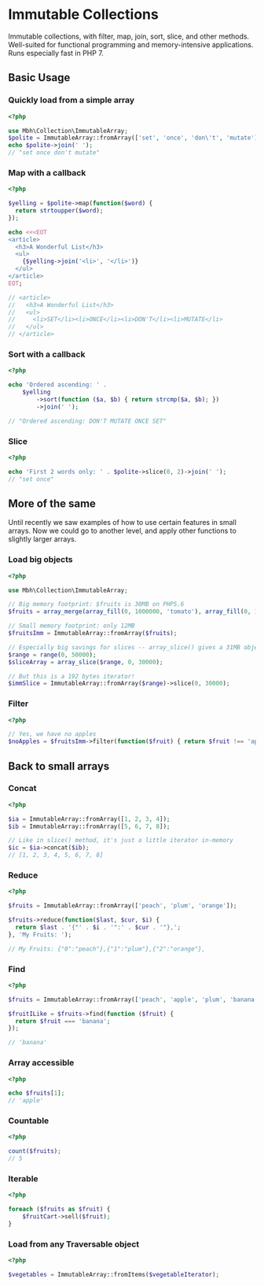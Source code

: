 # Immutable Collections

Immutable collections, with filter, map, join, sort, slice, and other methods. Well-suited for functional programming and memory-intensive applications. Runs especially fast in PHP 7.

## Basic Usage

### Quickly load from a simple array

```php
<?php

use Mbh\Collection\ImmutableArray;
$polite = ImmutableArray::fromArray(['set', 'once', 'don\'t', 'mutate']);
echo $polite->join(' ');
// "set once don't mutate"
```

### Map with a callback

```php
<?php

$yelling = $polite->map(function($word) {
  return strtoupper($word);
});

echo <<<EOT
<article>
  <h3>A Wonderful List</h3>
  <ul>
    {$yelling->join('<li>', '</li>')}
  </ul>
</article>
EOT;

// <article>
//   <h3>A Wonderful List</h3>
//   <ul>
//     <li>SET</li><li>ONCE</li><li>DON'T</li><li>MUTATE</li>
//   </ul>
// </article>
```

### Sort with a callback

```php
<?php

echo 'Ordered ascending: ' .
    $yelling
        ->sort(function ($a, $b) { return strcmp($a, $b); })
        ->join(' ');

// "Ordered ascending: DON'T MUTATE ONCE SET"
```

### Slice

```php
<?php

echo 'First 2 words only: ' . $polite->slice(0, 2)->join(' ');
// "set once"
```

## More of the same

Until recently we saw examples of how to use certain features in small arrays. Now we could go to another level, and apply other functions to slightly larger arrays.

### Load big objects

```php
<?php

use Mbh\Collection\ImmutableArray;

// Big memory footprint: $fruits is 30MB on PHP5.6
$fruits = array_merge(array_fill(0, 1000000, 'tomato'), array_fill(0, 1000000, 'apple'));

// Small memory footprint: only 12MB
$fruitsImm = ImmutableArray::fromArray($fruits);

// Especially big savings for slices -- array_slice() gives a 31MB object
$range = range(0, 50000);
$sliceArray = array_slice($range, 0, 30000);

// But this is a 192 bytes iterator!
$immSlice = ImmutableArray::fromArray($range)->slice(0, 30000);
```

### Filter

```php
<?php

// Yes, we have no apples
$noApples = $fruitsImm->filter(function($fruit) { return $fruit !== 'apple'; });
```

## Back to small arrays

### Concat

```php
<?php

$ia = ImmutableArray::fromArray([1, 2, 3, 4]);
$ib = ImmutableArray::fromArray([5, 6, 7, 8]);

// Like in slice() method, it's just a little iterator in-memory
$ic = $ia->concat($ib);
// [1, 2, 3, 4, 5, 6, 7, 8]
```

### Reduce

```php
<?php

$fruits = ImmutableArray::fromArray(['peach', 'plum', 'orange']);

$fruits->reduce(function($last, $cur, $i) {
  return $last . '{"' . $i . '":' . $cur . '"},';
}, 'My Fruits: ');

// My Fruits: {"0":"peach"},{"1":"plum"},{"2":"orange"},
```

### Find

```php
<?php

$fruits = ImmutableArray::fromArray(['peach', 'apple', 'plum', 'banana', 'orange']);

$fruitILike = $fruits->find(function ($fruit) {
  return $fruit === 'banana';
});

// 'banana'
```

### Array accessible

```php
<?php

echo $fruits[1];
// 'apple'
```

### Countable

```php
<?php

count($fruits);
// 5
```

### Iterable

```php
<?php

foreach ($fruits as $fruit) {
    $fruitCart->sell($fruit);
}
```

### Load from any Traversable object

```php
<?php

$vegetables = ImmutableArray::fromItems($vegetableIterator);
```

